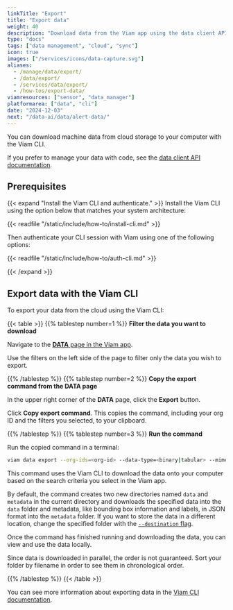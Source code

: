 ```yaml
---
linkTitle: "Export"
title: "Export data"
weight: 40
description: "Download data from the Viam app using the data client API or the Viam CLI."
type: "docs"
tags: ["data management", "cloud", "sync"]
icon: true
images: ["/services/icons/data-capture.svg"]
aliases:
  - /manage/data/export/
  - /data/export/
  - /services/data/export/
  - /how-tos/export-data/
viamresources: ["sensor", "data_manager"]
platformarea: ["data", "cli"]
date: "2024-12-03"
next: "/data-ai/data/alert-data/"
---
```


You can download machine data from cloud storage to your computer with the Viam CLI.

If you prefer to manage your data with code, see the [data client API documentation](/dev/reference/apis/data-client/).

## Prerequisites

{{< expand "Install the Viam CLI and authenticate." >}}
Install the Viam CLI using the option below that matches your system architecture:

{{< readfile "/static/include/how-to/install-cli.md" >}}

Then authenticate your CLI session with Viam using one of the following options:

{{< readfile "/static/include/how-to/auth-cli.md" >}}

{{< /expand >}}

## Export data with the Viam CLI

To export your data from the cloud using the Viam CLI:

{{< table >}}
{{% tablestep number=1 %}}
**Filter the data you want to download**

Navigate to the [**DATA** page in the Viam app](https://app.viam.com/data/view).

Use the filters on the left side of the page to filter only the data you wish to export.

{{% /tablestep %}}
{{% tablestep number=2 %}}
**Copy the export command from the DATA page**

In the upper right corner of the **DATA** page, click the **Export** button.

Click **Copy export command**.
This copies the command, including your org ID and the filters you selected, to your clipboard.

{{% /tablestep %}}
{{% tablestep number=3 %}}
**Run the command**

Run the copied command in a terminal:

```sh {class="command-line" data-prompt="$"}
viam data export --org-ids=<org-id> --data-type=<binary|tabular> --mime-types=<mime types> --destination=.
```

This command uses the Viam CLI to download the data onto your computer based on the search criteria you select in the Viam app.

By default, the command creates two new directories named `data` and `metadata` in the current directory and downloads the specified data into the `data` folder and metadata, like bounding box information and labels, in JSON format into the `metadata` folder.
If you want to store the data in a different location, change the specified folder with the [`--destination` flag](/dev/tools/cli/#named-arguments).

Once the command has finished running and downloading the data, you can view and use the data locally.

Since data is downloaded in parallel, the order is not guaranteed.
Sort your folder by filename in order to see them in chronological order.

{{% /tablestep %}}
{{< /table >}}<br>

You can see more information about exporting data in the [Viam CLI documentation](/dev/tools/cli/#data).
